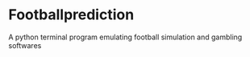 # Footballprediction
A python terminal program emulating football simulation and gambling softwares
